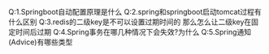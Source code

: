 Q:1.Springboot自动配置原理是什么
Q:2.spring和springboot启动tomcat过程有什么区别
Q:3.redis的二级key是不可以设置过期时间的 那么怎么让二级key在固定时间后过期
Q:4.Spring事务在哪几种情况下会失效?为什么
Q:5.Spring通知(Advice)有哪些类型